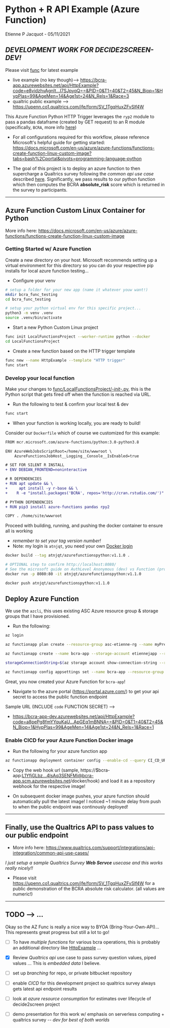 # Python + R API Example (Azure Function)

Etienne P Jacquot - 05/11/2021

## *DEVELOPMENT WORK FOR DECIDE2SCREEN-DEV!*

Please visit [func](./func) for latest example 
- live example (no key though)--> https://bcra-app.azurewebsites.net/api/HttpExample?code=e8vidzhvAgnIt...I7SJpyqQ==&PID=0&T1=40&T2=45&N_Biop=1&HypPlas=99&AgeMen=14&Age1st=24&N_Rels=1&Race=3
- qualtric public example --> https://upenn.co1.qualtrics.com/jfe/form/SV_1TgqHuxZFvSlf4W

This Azure Function Python HTTP Trigger leverages the `ryp2` module to pass a pandas dataframe (created by GET request) to an R module (specifically, `BCRA`, more info [here](https://cran.r-project.org/web/packages/BCRA/index.html))

- For all configurations required for this workflow, please reference Microsoft's helpful guide for getting started: https://docs.microsoft.com/en-us/azure/azure-functions/functions-create-function-linux-custom-image?tabs=bash%2Cportal&pivots=programming-language-python

- The goal of this project is to deploy an azure function to then supercharge a Qualtrics survey following the *common api use case* described [here](https://www.qualtrics.com/support/integrations/api-integration/common-api-use-cases/). Significantly, we pass results to our python function which then computes the BCRA **absolute_risk** score which is returned in the survey to participants.

___________

## Azure Function Custom Linux Container for Python

More info here: https://docs.microsoft.com/en-us/azure/azure-functions/functions-create-function-linux-custom-image

### Getting Started w/ Azure Function

Create a new directory on your host. Microsoft recommends setting up a virtual environment for this directory so you can do your respective pip installs for local azure function testing...

- Configure your venv

```bash
# setup a folder for your new app (name it whatever youw want!) 
mkdir bcra_func_testing
cd bcra_func_testing

# setup your python virtual env for this specific project...
python3 -m venv .venv
source .venv/bin/activate
```

- Start a new Python Custom Linux project

```bash
func init LocalFunctionsProject --worker-runtime python --docker
cd LocalFunctionsProject
```

- Create a new function based on the HTTP trigger template

```bash
func new --name HttpExample --template "HTTP trigger"
func start
```

### Develop your local function

Make your changes to [func/LocalFunctionsProject/-_init_-.py](./func/LocalFunctionsProject/), this is the Python script that gets fired off when the function is reached via URL.

- Run the following to test & confirm your local test & dev

```bash
func start
```

- When your function is working locally, you are ready to build! 

Consider our `Dockerfile` which of course we customized for this example:


```diff
FROM mcr.microsoft.com/azure-functions/python:3.0-python3.8

ENV AzureWebJobsScriptRoot=/home/site/wwwroot \
    AzureFunctionsJobHost__Logging__Console__IsEnabled=true

# SET FOR SILENT R INSTALL
+ ENV DEBIAN_FRONTEND=noninteractive

# R DEPENDENCIES
+ RUN apt update && \
+     apt install -y r-base && \
+    R -e "install.packages('BCRA', repos='http://cran.rstudio.com/')"

# PYTHON DEPENDENCIES
+ RUN pip3 install azure-functions pandas rpy2

COPY . /home/site/wwwroot
```

Proceed with building, running, and pushing the docker container to ensure all is working 
- *remember to set your tag version number!*
- Note: my login is `atnjqt`, you need your own [Docker login](https://hub.docker.com/account/login/)

``` bash
docker build --tag atnjqt/azurefunctionspython:v1.1.0 . 

# OPTIONAL step to confirm http://localhost:8080/
# See the microsoft guide on AuthLevel Anonymous (dev) vs Function (prod)
docker run -p 8080:80 -it atnjqt/azurefunctionspython:v1.1.0 

docker push atnjqt/azurefunctionspython:v1.1.0
```

## Deploy Azure Function 

We use the `azcli`, this uses existing ASC Azure resource group & storage groups that I have provisioned.

- Run the following:

```bash
az login

az functionapp plan create --resource-group asc-etienne-rg --name myPremiumPlan --location eastus2 --number-of-workers 1 --sku EP1 --is-linux

az functionapp create --name bcra-app --storage-account etiennejapp --resource-group asc-etienne-rg --plan myPremiumPlan --runtime custom --deployment-container-image-name atnjqt/azurefunctionspython:v1.1.0

storageConnectionString=$(az storage account show-connection-string --resource-group asc-etienne-rg --name etiennejapp --query connectionString --output tsv)

az functionapp config appsettings set --name bcra-app --resource-group asc-etienne-rg --settings AzureWebJobsStorage=$storageConnectionString
```

Great, you now created your Azure Function for `bcra-app`!

- Navigate to the azure portal (https://portal.azure.com/) to get your api secret to access the public function endpoint

Sample URL (INCLUDE `code` FUNCTION SECRET) --> 
- https://bcra-app-dev.azurewebsites.net/api/HttpExample?code=a8pePg8fmYYquKaU...ApGEq1mBNNA==&PID=0&T1=40&T2=45&N_Biop=1&HypPlas=99&AgeMen=14&Age1st=24&N_Rels=1&Race=1

### Enable CICD for your Azure Function Docker image

- Run the following for your azure function app

```bash
az functionapp deployment container config --enable-cd --query CI_CD_URL --output tsv --name bcra-app --resource-group asc-etienne-rg
```

- Copy the web hook url (sample, https://$bcra-app:L1YfjGLbz...4lsAq3SENFMi@bcra-app.scm.azurewebsites.net/docker/hook) and load it as a repository webhook for the respective image! 

- On subsequent docker image pushes, your azure function should automatically pull the latest image! I noticed ~1 minute delay from push to when the public endpoint was continously deployed!

___________

## Finally, use the Qualtrics API to pass values to our public endpoint

- More info here: https://www.qualtrics.com/support/integrations/api-integration/common-api-use-cases/

*I just setup a sample Qualtrics Survey **Web Servce** usecase and this works really nicely!!*

- Please visit https://upenn.co1.qualtrics.com/jfe/form/SV_1TgqHuxZFvSlf4W for a public demonstration of the BCRA absolute risk calculator. (all values are numeric!)

_________


## TODO --> ...

Okay so the AZ Func is really a nice way to BYOA (Bring-Your-Own-API)... This represents great progress but still a lot to go!

- [ ] To have *multiple functions* for various bcra operations, this is probably an additional directory like [HttpExample](./HttpExample) ...

- [X] Review *Qualtrics api* use case to pass survey question values, piped values ... This is *embedded data* I believe.

- [ ] set up *branching* for repo, or private bitbucket repository

- [ ] enable *CICD* for this development project so qualtrics survey always gets latest api endpoint results

- [ ] look at *azure resource consumption* for estimates over lifecycle of decide2screen project 

- [ ] demo presentation for this work w/ emphasis on serverless computing + qualtrics survey -- *dev for best of both worlds*